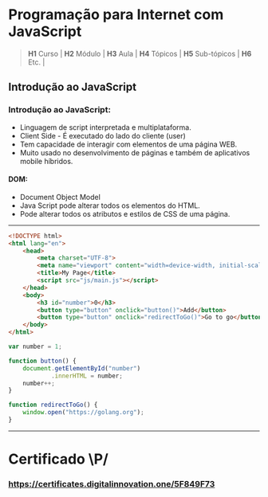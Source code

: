 # Programação para Internet com JavaScript

> **H1** Curso | **H2** Módulo | **H3** Aula | **H4** Tópicos | **H5** Sub-tópicos | **H6** Etc. |

## Introdução ao JavaScript

### Introdução ao JavaScript:

- Linguagem de script interpretada e multiplataforma.
- Client Side - É executado do lado do cliente (user)
- Tem capacidade de interagir com elementos de uma página WEB.
- Muito usado no desenvolvimento de páginas e também de aplicativos mobile híbridos.

#### DOM:

- Document Object Model
- Java Script pode alterar todos os elementos do HTML.
- Pode alterar todos os atributos e estilos de CSS de uma página.

---

```html
<!DOCTYPE html>
<html lang="en">
    <head>
        <meta charset="UTF-8">
        <meta name="viewport" content="width=device-width, initial-scale=1.0">
        <title>My Page</title>
        <script src="js/main.js"></script>
    </head>
    <body>
        <h3 id="number">0</h3>
        <button type="button" onclick="button()">Add</button>
        <button type="button" onclick="redirectToGo()">Go to go</button>
    </body>
</html>
```

```javascript
var number = 1;

function button() {
    document.getElementById("number")
            .innerHTML = number;
    number++;
}

function redirectToGo() {
    window.open("https://golang.org");
}
```

---

# Certificado \P/

### https://certificates.digitalinnovation.one/5F849F73